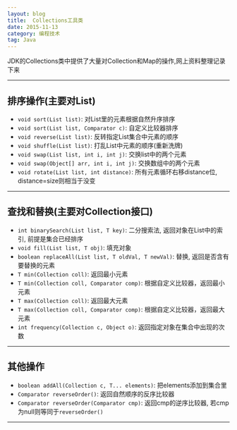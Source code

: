 ```yaml
---
layout: blog
title:  Collections工具类
date: 2015-11-13
category: 编程技术
tag: Java
---
```

JDK的Collections类中提供了大量对Collection和Map的操作,网上资料整理记录下来





******

## 排序操作(主要对List)

* `void sort(List list)`: 对List里的元素根据自然升序排序
* `void sort(List list, Comparator c)`: 自定义比较器排序
* `void reverse(List list)`: 反转指定List集合中元素的顺序
* `void shuffle(List list)`: 打乱List中元素的顺序(重新洗牌)
* `void swap(List list, int i, int j)`: 交换list中的两个元素
* `void swap(Object[] arr, int i, int j)`: 交换数组中的两个元素
* `void rotate(List list, int distance)`: 所有元素循环右移distance位, distance=size则相当于没变

******

## 查找和替换(主要对Collection接口)

* `int binarySearch(List list, T key)`: 二分搜索法, 返回对象在List中的索引, 前提是集合已经排序
* `void fill(List list, T obj)`: 填充对象
* `boolean replaceAll(List list, T oldVal, T newVal)`: 替换, 返回是否含有要替换的元素
* `T min(Collection coll)`: 返回最小元素
* `T min(Collection coll, Comparator comp)`: 根据自定义比较器，返回最小元素
* `T max(Collection coll)`: 返回最大元素
* `T max(Collection coll, Comparator comp)`: 根据自定义比较器，返回最大元素
* `int frequency(Collection c, Object o)`: 返回指定对象在集合中出现的次数

******

## 其他操作

* `boolean addAll(Collection c, T... elements)`: 把elements添加到集合里
* `Comparator reverseOrder()`: 返回自然顺序的反序比较器
* `Comparator reverseOrder(Comparator cmp)`: 返回cmp的逆序比较器, 若cmp为null则等同于`reverseOrder()`

*****
